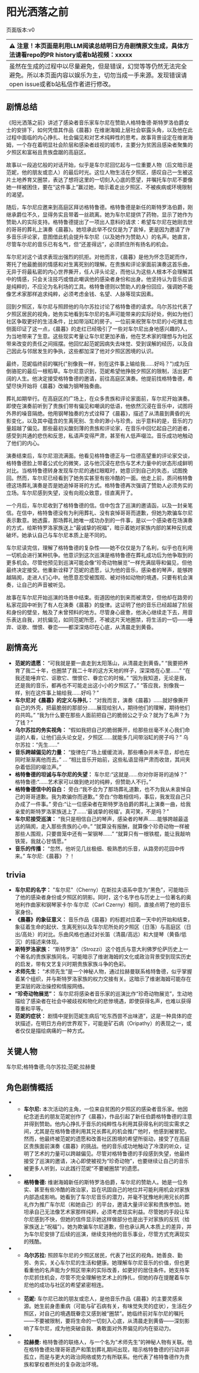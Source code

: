 # 阳光洒落之前
页面版本:v0
 

| :warning: 注意！本页面是利用LLM阅读总结明日方舟剧情原文生成，具体方法请看repo的PR history或者b站视频：xxxxx           |
|:----------------------------|
| 虽然在生成的过程中以尽量避免，但是错误，幻觉等等仍然无法完全避免。所以本页面内容以娱乐为主，切勿当成一手来源。发现错误请open issue或者b站私信作者进行修改。|



## 剧情总结
《阳光洒落之前》讲述了感染者音乐家车尔尼在赞助人格特鲁德·斯特罗洛伯爵女士的安排下，如何凭借其作品《晨暮》在维谢海姆上层社会崭露头角，以及他在此过程中面临的内心挣扎、社会偏见和对艺术纯粹性的思考。故事背景设定在维谢海姆，一个存在着明显社会阶层和感染者歧视的城市，主要分为贫困且感染者聚集的夕照区和富裕且贵族盘踞的高庭区。

故事以一段追忆般的对话开始，似乎是车尔尼回忆起与一位重要人物（后文暗示是范妮，他的朋友或恋人）的最后时光。这位人物生活在夕照区，感叹自己一生被这片土地养育又圈禁，表达了想将这里的一切刻入心底的愿望，并嘱托车尔尼不要像她一样被困住，要在“这件事上”赢过她，暗示着走出夕照区、不被疾病或环境限制的渴望。

随后，车尔尼应邀来到高庭区拜访格特鲁德。格特鲁德是新任的斯特罗洛伯爵，刚继承爵位不久，显得务实且带着一丝疏离。她为车尔尼提供了药物，显示了她作为赞助人的实际支持。格特鲁德提出了一项出人意料的请求：希望车尔尼在她刚去世的哥哥的葬礼上演奏《晨暮》。她坦承此举不仅仅是为了哀悼，更是因为邀请了许多音乐评论家，意图借此机会提升车尔尼（以及她作为赞助人）的名声。她直言，尽管车尔尼的音乐已有名气，但“还差得远”，必须抓住所有扬名的机会。

车尔尼对这个请求表现出强烈的抗拒。对他而言，《晨暮》是他为怀念范妮而作，寄托了他最脆弱的情感和对生离死别的理解。在贵族和评论家面前演奏这首乐曲，无异于将最私密的内心世界撕开，任人评头论足，而他认为这些人根本不会理解其中的情感，只会关注技巧或借此嘲讽他的感染者身份和出身。他坚持认为音乐应该是纯粹的，不应沦为名利场的工具。格特鲁德则以赞助人的身份回应，强调她不能像艺术家那样追求纯粹，必须考虑金钱、名望、人脉等现实因素。

回到夕照区，车尔尼与照顾他的乌尔苏拉讨论了格特鲁德的请求。乌尔苏拉代表了夕照区居民的视角，她务实地看到车尔尼的名声可能带来的实际好处，例如为他们社区争取更好的生活条件，比如带浴缸的房子。一位前来祝贺车尔尼的小吃摊主也侧面印证了这一点，《晨暮》的走红已经吸引了一些对车尔尼出身地感兴趣的人，为当地带来了生意。这些现实考量让车尔尼更加矛盾，他在艺术家的理想与为社区带来改变的责任之间摇摆。他回忆起范妮因病失去味觉、受到误解的经历，以及自己因此与邻居发生的争执，这些都加深了他对夕照区困境的认识。

最终，范妮临终前的嘱托("别像我一样，别在这件事上输给我......好吗？")成为压倒骆驼的最后一根稻草。车尔尼意识到，范妮希望他挣脱夕照区的限制，活出更广阔的人生。他决定接受格特鲁德的邀请，前往高庭区演奏。他提前找格特鲁德，希望尽快开始将《晨暮》改编为钢琴独奏曲。

葬礼如期举行。在高庭区的广场上，在众多贵族和评论家面前，车尔尼开始演奏。即使在演奏前听到了贵族们带有偏见和嘲讽的低语，他依然沉浸在音乐中，试图将外界的噪音隔绝。他用钢琴独奏的方式诠释了《晨暮》，描述了从清晨到黄昏的光影变化，以及其中蕴含的生离死别、生命的渺小与珍贵。出乎意料的是，音乐的力量超越了偏见。那些最初尖酸刻薄的贵族和评论家，在音乐中回忆起自己的逝者，感受到共通的悲伤和反思，私语声变得严肃，甚至有人低声啜泣。音乐成功地触动了他们的内心。

演奏结束后，车尔尼泪流满面。他看见格特鲁德正与一位德高望重的评论家交谈，格特鲁德脸上带着公式化的微笑，这与他沉浸在悲伤与艺术力量中的状态形成鲜明对比。当格特鲁德转身发现车尔尼的通红眼眶时，她意识到自己的失态，试图挽回。然而，车尔尼已经看到了她务实甚至有些冷酷的一面。他走上前，质问格特鲁德这场葬礼演奏是否是她追悼哥哥的方式。格特鲁德再次强调了赞助人必须务实的立场。车尔尼感到失望，没有向观众致意，径直离开了。

一个月后，车尔尼收到了格特鲁德的信。信中包含了巡演的邀请函，以及一封亲笔信。在信中，格特鲁德没有为利用葬礼、没有哀悼哥哥而道歉，但她为欺骗车尔尼表示歉意。她透露，那场葬礼她唯一成功办到的一件事，是以一个感染者在场演奏的方式，给斯特罗洛家族送上“最诚挚的祝福”，暗示着她对家族内部的某种反抗或破坏。她承认自己与车尔尼本质上是不同的。

车尔尼读完信，理解了格特鲁德的复杂性——她不仅仅是为了名利，似乎也在利用一切机会进行某种抗争。他意识到这次巡演是格特鲁德在葬礼成功后为他争取到的更多机会。尽管他预见到巡演可能会像“珍奇动物展览”一样充满屈辱和偏见，但他最终决定接受。他重新诠释了范妮的遗愿，认为他的音乐，感染者的琴声，能够跨越隔阂，走进人们心中。他愿意忍受被围观、被对待如动物的境遇，只要有机会演奏，让自己的声音被听见。

故事在车尔尼开始巡演的场景中结束。街道因他的到来而被清空，但他却在路旁的私家花园中听到了有人在演奏《晨暮》的旋律。这证明了他的音乐已经超越了阶层和身份的壁垒，触及了未曾预料的地方。尽管身心疲惫，他决心继续走下去，用音乐表达自我，对抗偏见，如同范妮所愿，不被这片天地圈禁，将生活的一切——唾弃、讴歌、憎恨、眷恋——都深深烙印在心底，从清晨走到黄昏。
## 剧情高光
*   **范妮的遗愿：**
    “可我就是要一直走到太阳落山，从清晨走到黄昏。”
    “我要把养育了我二十年，也圈禁了我二十年的这方天地的样子，深深烙在心里......”
    “在我还能唾弃它、讴歌它、憎恨它、眷恋它的时候。”
    “因为我知道，无论是我，还是我的音乐，都再也不可能走出这小小的夕照区了。”
    “答应我，别像我一样，别在这件事上输给我......好吗？”
*   **车尔尼对《晨暮》的定义与挣扎：**
    “对我而言，演奏《晨暮》......就好像撕开自己的外壳，把最脆弱的那部分......展现给别人，期待他们的理解，期待他们的共鸣。”
    “我为什么要在那些人面前把自己的脆弱公之于众？就为了名声？为了钱？”
*   **乌尔苏拉的务实视角：**
    “假如我把自己的脆弱撕开，给那些丝毫不关心我们命运的人看，让他们品头论女足，夕照区......就能多几间带浴缸的房子吗？”
    乌尔苏拉：“先生......”
*   **音乐跨越偏见的力量：**
    “旋律在广场上缓缓流淌，那些嘈杂并未平息，却也在同时渐渐离他而去。”
    ...
    “相比音乐开始前，这些私语显得严肃而收敛，其间夹杂着低回的啜泣声。”
*   **格特鲁德的坦诚与车尔尼的失望：**
    车尔尼:“这就是......你对你哥哥的追悼？”
    格特鲁德:“......艺术家可以做到绝对的纯粹，但赞助人不行。”
*   **格特鲁德信中的自白：**
    旁白:“我不会为了那场葬礼道歉，也不为我从未哀悼自己的哥哥道歉。我为欺骗你而道歉。”
    旁白:“你敢相信吗，事后，我发现自己只办成了一件事。”
    旁白:“让一位感染者在斯特罗洛伯爵的葬礼上演奏一曲，给我亲爱的斯特罗洛家族送上了......‘最诚挚的祝福’。真可笑，不是吗？”
*   **车尔尼接受巡演：**
    “我只是相信自己的琴声，感染者的琴声......能够跨越最遥远的隔阂，走入那些贵族的心中。”
    “就算没有报酬，就算像个珍奇动物一样被那些人围观，只要兽笼中还有一架钢琴......”
    “就算只有一根铁棍，能让我敲响铁笼，我就心甘情愿。”
*   **音乐的传播：**
    “忽然，他听见几丝极细、极熟悉的乐音，从路旁的花园中传来。”
    车尔尼:《晨暮》？！
## trivia
*   **车尔尼的名字：** "车尔尼"（Cherny）在斯拉夫语系中意为“黑色”，可能暗示了他的感染者身份或夕照区的阴影。同时，这个名字也与历史上一位著名的奥地利作曲家和钢琴家卡尔·车尔尼（Carl Czerny）相同，直接点明了他的音乐家身份。
*   **《晨暮》的象征意义：** 音乐作品《晨暮》的标题对应着一天中的开始和结束，象征着生命的起伏、生离死别以及车尔尼所处的夕照区（日落）与高庭区（日出/高处）的对比。乐曲风格也通过对长笛（清晨/高远）和大提琴（黄昏/低沉）的描述来体现。
*   **斯特罗洛家族：** “斯特罗洛”（Strozzi）这个姓氏与意大利佛罗伦萨历史上一个著名的贵族家族同名，可能暗示了维谢海姆的文化或政治背景受到现实历史的启发，带有文艺复兴时期贵族家族斗争的色彩。
*   **术师先生：** “术师先生”是一个神秘人物，通过拉赫曼联系格特鲁德，似乎掌握着某个组织，并与斯特罗洛家族的权力交接有关。这暗示了维谢海姆可能存在更深层的政治操控和情报网络。
*   **“珍奇动物展览”：** 车尔尼将感染者音乐家的巡演比作“珍奇动物展览”，生动地描绘了感染者在社会中被歧视和物化的悲惨境遇，即使获得名声，也难以获得尊重和平等。
*   **范妮的症状：** 剧情中提到范妮生病后“吃东西尝不出味道”，这是一种具体的症状描述，在明日方舟的世界观下，可能是矿石病（Oripathy）的表现之一，或者仅仅是描绘病痛的一种方式。
## 关键人物
车尔尼;格特鲁德;乌尔苏拉;范妮;拉赫曼
## 角色剧情概括
-   *   **车尔尼:** 本次活动的主角，一位来自贫困的夕照区的感染者音乐家。他因纪念逝去的朋友范妮创作了《晨暮》，作品引起了新任伯爵格特鲁德的注意并得到赞助。他内心挣扎于音乐的纯粹性与利用其获得名利的现实需求之间，尤其是在格特鲁德利用其兄长葬礼的机会推广他时，他感到被冒犯。然而，他最终被范妮的遗愿和改善社区困境的希望所驱动，接受了在高庭区贵族面前演奏《晨暮》的挑战。他的音乐成功地触动了冷漠的听众，证明了艺术的力量可以跨越偏见。尽管对格特鲁德的手段感到失望，他最终接受了巡演的邀请，决心即使被视为“珍奇动物”，也要继续让自己的音乐被更多人听到，以此践行范妮“不要被圈禁”的遗愿。
-   *   **格特鲁德:** 维谢海姆新任的斯特罗洛伯爵，车尔尼的赞助人。她是一位务实、甚至有些冷酷的政治家，旨在巩固自己的地位并可能利用机会对家族内部造成影响。她看到了车尔尼音乐的潜力，并毫不犹豫地利用兄长的葬礼作为推广车尔尼（和她自己）的平台，邀请大量评论家和贵族参加。她坦承自己无法像艺术家那样纯粹，必须考虑现实利益。尽管她的手段让车尔尼感到不快，但她的信件显示她这样做部分也是出于对家族的反抗（给家族送上“祝福”）。她为欺骗车尔尼道歉，但也承认两人本质上的差异，并为车尔尼安排了后续的巡演，继续支持他的音乐事业，尽管方式充满现实的残酷。
-   *   **乌尔苏拉:** 照顾车尔尼的夕照区居民，代表了社区的视角。她善良、勤劳、务实，关心车尔尼的生活和健康。她理解车尔尼音乐的价值，但也更看重他的名声能为夕照区带来的实际改善，如更好的居住条件。她支持车尔尼抓住机会，尽管不完全理解他艺术上的挣扎，但她的存在提醒着车尔尼他的成功与社区的希望紧密相连。
-   *   **范妮:** 车尔尼已故的朋友或恋人，是他音乐作品《晨暮》的主要灵感来源。她生前身患重病（可能与矿石病有关，有味觉失灵的症状），生活在夕照区，对自己的境遇既眷恋又感到被“圈禁”。她临终前对车尔尼的嘱托——不要被限制，要将生命的一切刻入心底，从清晨走到黄昏——深刻影响了车尔尼，成为他突破自我、勇敢面对外界偏见的内在驱动力。
-   *   **拉赫曼:** 格特鲁德的联络人，与一个名为“术师先生”的神秘人物有关联。他在格特鲁德处理哥哥遗产和策划葬礼期间出现，暗示格特鲁德的行动并非孤立，而是与更大的政治网络或势力有所联系。他代表了格特鲁德作为贵族和掌权者所处的复杂政治环境。